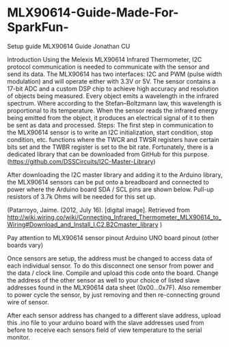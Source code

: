 # MLX90614-Guide-Made-For-SparkFun-
Setup guide
MLX90614 Guide
Jonathan
CU 

Introduction 
Using the Melexis MLX90614 Infrared Thermometer, I2C protocol communication is needed to communicate with the sensor and send its data. The MLX90614 has two interfaces: I2C and PWM (pulse width modulation) and will operate either with 3.3V or 5V. The sensor contains a 17-bit ADC and a custom DSP chip to achieve high accuracy and resolution of objects being measured. Every object emits a wavelength in the infrared spectrum. Where according to the Stefan–Boltzmann law, this wavelength is proportional to its temperature. When the sensor reads the infrared energy being emitted from the object, it produces an electrical signal of it to then be sent as data and processed.
Steps:
The first step in communication to the MLX90614 sensor is to write an I2C initialization, start condition, stop condition, etc. functions where the TWCR and TWSR registers have certain bits set and the TWBR register is set to the bit rate. Fortunately, there is a dedicated library that can be downloaded from GitHub for this purpose. (https://github.com/DSSCircuits/I2C-Master-Library)

After downloading the I2C master library and adding it to the Arduino library, the MLX90614 sensors can be put onto a breadboard and connected to power where the Arduino board SDA / SCL pins are shown below. Pull-up resistors of 3.7k Ohms will be needed for this set up.
 
(Patarroyo, Jaime. (2012, July 16). [digital image]. Retrieved from http://wiki.wiring.co/wiki/Connecting_Infrared_Thermometer_MLX90614_to_Wiring#Download_and_Install_I.C2.B2Cmaster_library )
            
Pay attention to MLX90614 sensor pinout		Arduino UNO board pinout (other boards vary)


Once sensors are setup, the address must be changed to access data of each individual sensor. To do this disconnect one sensor from power and the data / clock line. Compile and upload this code onto the board. Change the address of the other sensor as well to your choice of listed slave addresses found in the MLX90614 data sheet (0x00…0x7F). Also remember to power cycle the sensor, by just removing and then re-connecting ground wire of sensor.

After each sensor address has changed to a different slave address, upload this .ino file to your arduino board with the slave addresses used from before to receive each sensors field of view temperature to the serial monitor.

